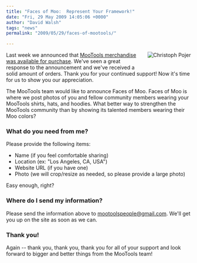 ```yaml
---
title: "Faces of Moo:  Represent Your Framework!"
date: "Fri, 29 May 2009 14:05:06 +0000"
author: "David Walsh"
tags: "news"
permalink: "2009/05/29/faces-of-mootools/"

---
```

<img src="http://davidwalsh.name/dw-content/chris-small.jpg" alt="Christoph Pojer" style="margin:0 0 20px 20px;float:right;" />

Last week we announced that <a href="/blog/2009/05/20/mootools-merchandise-available/">MooTools merchandise was available for purchase</a>.  We've seen a great response to the announcement and we've received a solid amount of orders.  Thank you for your continued support!  Now it's time for us to show you our appreciation.

The MooTools team would like to announce Faces of Moo.  Faces of Moo is where we post photos of you and fellow community members wearing your MooTools shirts, hats, and hoodies.  What better way to strengthen the MooTools community than by showing its talented members wearing their Moo colors?

<h3>What do you need from me?</h3>

Please provide the following items:
<ul>
    <li>Name (if you feel comfortable sharing)</li>
    <li>Location (ex: "Los Angeles, CA, USA")</li>
    <li>Website URL (if you have one)</li>
    <li>Photo (we will crop/resize as needed, so please provide a large photo)</li>
</ul>
Easy enough, right?

<h3>Where do I send my information?</h3>

Please send the information above to <a href="mailto:mootoolspeople@gmail.com">mootoolspeople@gmail.com</a>.  We'll get you up on the site as soon as we can.

<h3>Thank you!</h3>

Again -- thank you, thank you, thank you for all of your support and look forward to bigger and better things from the MooTools team!